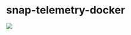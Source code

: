 # snap-telemetry-docker

[![](https://images.microbadger.com/badges/image/ayoubayb/snap.svg)](https://microbadger.com/images/ayoubayb/snap "Get your own image badge on microbadger.com")
